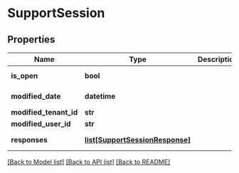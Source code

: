 # SupportSession

## Properties
Name | Type | Description | Notes
------------ | ------------- | ------------- | -------------
**is_open** | **bool** |  | [optional] [readonly] 
**modified_date** | **datetime** |  | [optional] [readonly] 
**modified_tenant_id** | **str** |  | [optional] 
**modified_user_id** | **str** |  | [optional] 
**responses** | [**list[SupportSessionResponse]**](SupportSessionResponse.md) |  | [optional] [readonly] 

[[Back to Model list]](../README.md#documentation-for-models) [[Back to API list]](../README.md#documentation-for-api-endpoints) [[Back to README]](../README.md)


